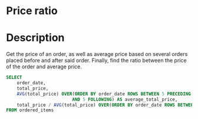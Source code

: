 
# Price ratio

# Description
Get the price of an order, as well as average price based on several orders placed before and after said order.
Finally, find the ratio between the price of the order and average price.


```sql
SELECT
    order_date,
    total_price,
    AVG(total_price) OVER(ORDER BY order_date ROWS BETWEEN 5 PRECEDING
                         AND 5 FOLLOWING) AS average_total_price,
    total_price / AVG(total_price) OVER(ORDER BY order_date ROWS BETWEEN 5 PRECEDING AND 5 FOLLOWING) AS price_ratio
FROM ordered_items
```
